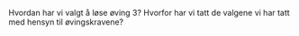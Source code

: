 Hvordan har vi valgt å løse øving 3? Hvorfor har vi tatt de valgene vi har tatt med hensyn til øvingskravene?